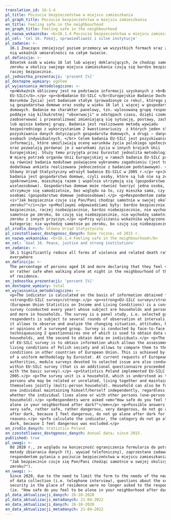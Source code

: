 ```yaml
---
translation_id: 16-1-4
pl_title: Poczucie bezpieczeństwa w miejscu zamieszkania
pl_graph_title: Poczucie bezpieczeństwa w miejscu zamieszkania
en_title: Feeling safe in the neighbourhood
en_graph_title: Feeling safe in the neighbourhood
pl_nazwa_wskaznika: <b>16.1.4 Poczucie bezpieczeństwa w miejscu zamieszkania</b>
pl_cel: 'Cel 16. Pokój, sprawiedliwość i silne instytucje'
pl_zadanie: >-
  16.1 Znacząco zmniejszyć poziom przemocy we wszystkich formach oraz związany z
  nią wskaźnik umieralności na całym świecie.
pl_definicja: >-
  Odsetek osób w wieku 16 lat lub więcej deklarujących, że chodząc samotnie po
  zmroku w okolicy swojego miejsca zamieszkania czują się bardzo bezpiecznie lub
  raczej bezpiecznie.
pl_jednostka_prezentacji: 'procent [%]'
pl_dostepne_wymiary: ogółem
pl_wyjasnienia_metodologiczne: >-
  <p>Wskaźnik obliczany jest na podstawie informacji uzyskanych z <b>Badania
  EU-SILC</b>.</p> <p><b>Badanie EU-SILC </b>(Europejskie Badanie Dochodów i
  Warunków Życia) jest badaniem stałym (prowadzonym co roku), którego podmiotem
  są gospodarstwa domowe oraz osoby w wieku 16 lat i więcej w gospodarstwach
  domowych. Badanie ma charakter panelowy, tzn. wylosowaną grupę respondentów
  poddaje się kilkukrotnej "obserwacji" w odstępach czasu, dzięki czemu można
  zaobserwować i przeanalizować zmieniającą się sytuację, postawy, zachowania
  lub opinie badanej grupy. Badanie jest realizowane metodą wywiadu
  bezpośredniego z wykorzystaniem 2 kwestionariuszy  z których jeden służy do
  pozyskiwania danych dotyczących gospodarstw domowych, a drugi – danych o
  osobach indywidualnych. </br> Celem badania EU-SILC jest pozyskiwanie
  informacji, które umożliwiają ocenę warunków życia polskiego społeczeństwa
  oraz pozwalają porównać je z warunkami życia w innych krajach Unii
  Europejskiej. Służy temu przyjęta przez Eurostat jednolita metodologia. </br>
  W miarę potrzeb organów Unii Europejskiej w ramach badania EU-SILC prowadzone
  są również badania modułowe poświęcone wybranemu zagadnieniu (jest to
  dodatkowa ankieta realizowana jednocześnie z badaniem podstawowym). </br>
  Główny Urząd Statystyczny wdrożył badanie EU-SILC w 2005 r.</p> <p>Jednostką
  badania jest gospodarstwo domowe, czyli osoby, które są lub nie są ze sobą
  spokrewnione, mieszkają razem i wspólnie utrzymują się (gospodarstwo domowe
  wieloosobowe). Gospodarstwo domowe może również tworzyć jedna osoba, która
  utrzymuje się samodzielnie, bez względu na to, czy mieszka sama, czy z innymi
  osobami (gospodarstwo domowe jednoosobowe).</p> <p>Respondentom zadano pytanie
  <i>"Jak bezpiecznie czuje się Pan/Pani chodząc samotnie w swojej okolicy po
  zmroku?"</i></p> <p>Możliwymi odpowiedziami były: bardzo bezpiecznie, raczej
  bezpiecznie, raczej niebezpiecznie, bardzo niebezpiecznie, nie wychodzę
  samotnie po zmroku, bo czuję się niebezpiecznie, nie wychodzę samotnie po
  zmroku z innych przyczyn.</p> <p>Przy wyliczaniu wskaźnika wyłączono
  kategorię: nie wychodzę samotnie po zmroku, bo czuję się niebezpiecznie.</p>
pl_zrodlo_danych: Główny Urząd Statystyczny
pl_czestotliwosc_dostępnosc_danych: Dane roczne; od 2015 r.
en_nazwa_wskaznika: <b>16.1.4 Feeling safe in the neighbourhood</b>
en_cel: 'Goal 16. Peace, justice and strong institutions'
en_zadanie: >-
  16.1 Significantly reduce all forms of violence and related death rates
  everywhere
en_definicja: >-
  The percentage of persons aged 16 and more declaring that they feel very safe
  or rather safe when walking alone at night in the neighbourhood of their place
  of residence.
en_jednostka_prezentacji: 'percent [%]'
en_dostepne_wymiary: total
en_wyjasnienia_metodologiczne: >-
  <p>The indicator is calculated on the basis of information obtained from the
  <strong>EU-SILC survey</strong>.</p> <p><strong>EU-SILC survey</strong>
  (European Union Statistics on Income and Living Conditions) is a constant
  survey (conducted every year) whose subject are households and persons aged 16
  and more in households. The survey is a panel study, i.e. selected group of
  respondents is subject to several rounds of observation at intervals, so that
  it allows to observe and analyze the changing situation, attitudes, behaviour
  or opinions of a surveyed group. Survey is conducted by face-to-face interview
  techniqueusing 2 questionnaires one of which is used to obtain data on
  households, and the second to obtain data on individuals.</p> <p>The purpose
  of EU-SILC survey is to obtain information which allows the assessment of
  living conditions of Polish society and allows to compare them to the living
  conditions in other countries of European Union. This is achieved by adoption
  of a uniform methodology by Eurostat. At current requests of European Union
  authorities, module surveys devoted to selected issue are also conducted
  within EU-SILC survey (that is an additional questionnaire proceeded together
  with the basic survey).</p> <p>Statistics Poland implemented EU-SILC survey in
  2005.</p> <p>The survey unit is a household, which is understood as the
  persons who may be related or unrelated, living together and maintaining
  themselves jointly (multi-person household). Household can also be formed by
  one individual maintaining himself/herself independently, regardless of
  whether the individual lives alone or with other persons (one-person
  household).</p> <p>Respondents were asked <em>"How safe do you feel to be
  alone in your neighborhood after dark?"</em></p> <p>Possible answers were:
  very safe, rather safe, rather dangerous, very dangerous, do not go alone
  after dark, because I feel dangerous, do not go alone after dark for other
  reasons.</p> <p>To calculate the indicator, the category do not go alone after
  dark, because I feel dangerous was excluded.</p>
en_zrodlo_danych: Statistics Poland
en_czestotliwosc_dostępnosc_danych: Annual data; since 2015.
published: true
pl_uwagi: >-
  Od 2020 r., ze względu na konieczność ograniczenia formularza do potrzeb nowej
  metody zbierania danych (tj. wywiad telefoniczny), zaprzestano zadawania
  respondentom pytania o poczucie bezpieczeństwa w miejscu zamieszkania (tj.
  "Jak bezpiecznie czuje się Pan/Pani chodząc samotnie w swojej okolicy po
  zmroku?").
en_uwagi: >-
  Since 2020, due to the need to limit the form to the needs of the new method
  of data collection (i.e. telephone interview), questions about the sense of
  security in the place of residence were no longer asked to the respondents
  (ie. "How safe do you feel to be alone in your neighborhood after dark?").
pl_data_aktualizacji_danych: 26-10-2020
pl_data_aktualizacji_metadanych: 21-04-2022
en_data_aktualizacji_danych: 26-10-2020
en_data_aktualizacji_metadanych: 21-04-2022
---
```

